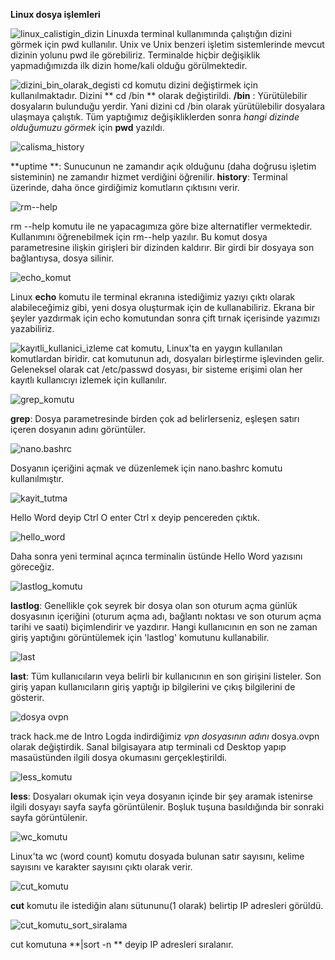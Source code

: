 **Linux dosya işlemleri**

![linux_calistigin_dizin](https://github.com/user-attachments/assets/78bbf7a5-6b03-4493-83c6-8ea7d4588ca8)
Linuxda terminal kullanımında çalıştığın dizini görmek için pwd kullanılır.
Unix ve Unix benzeri işletim sistemlerinde mevcut dizinin yolunu pwd ile görebiliriz.
Terminalde hiçbir değişiklik yapmadığımızda ilk dizin home/kali olduğu görülmektedir.


![dizini_bin_olarak_degisti](https://github.com/user-attachments/assets/8fa0c50f-4884-4349-8a23-5248b3609840)
cd komutu dizini değiştirmek için kullanılmaktadır.
Dizini ** cd /bin ** olarak değiştirildi.
**/bin** : Yürütülebilir dosyaların bulunduğu yerdir.
Yani dizini  cd /bin olarak yürütülebilir dosyalara ulaşmaya çalıştık.
Tüm yaptığımız değişikliklerden sonra *hangi dizinde  olduğumuzu görmek* için **pwd** yazıldı.

![calisma_history](https://github.com/user-attachments/assets/48b058fe-e0a1-4199-8e16-f99c77121135)

**uptime **: Sunucunun ne zamandır açık olduğunu (daha doğrusu işletim sisteminin) ne zamandır hizmet verdiğini öğrenilir.
**history**: Terminal üzerinde, daha önce girdiğimiz komutların çıktısını verir.

![rm--help](https://github.com/user-attachments/assets/17f73441-98c5-436b-96c5-216a53d83b41)

rm --help komutu ile ne yapacagımıza göre bize alternatifler vermektedir.
Kullanımını öğrenebilmek için rm--help yazılır.
Bu komut  dosya parametresine ilişkin girişleri bir dizinden kaldırır.
Bir girdi bir dosyaya son bağlantıysa, dosya silinir. 

![echo_komut](https://github.com/user-attachments/assets/94258678-e850-4431-9772-15a110dd97e8)

Linux **echo** komutu ile terminal ekranına istediğimiz yazıyı çıktı olarak alabileceğimiz gibi, yeni dosya oluşturmak için de kullanabiliriz. 
Ekrana bir şeyler yazdırmak için echo komutundan sonra çift tırnak içerisinde yazımızı yazabiliriz.

![kayıtli_kullanici_izleme](https://github.com/user-attachments/assets/4de2d38d-aee9-44e7-9a60-215935a9ea6b)
cat komutu, Linux'ta en yaygın kullanılan komutlardan biridir.
cat komutunun adı, dosyaları birleştirme işlevinden gelir.
Geleneksel olarak cat /etc/passwd dosyası, bir sisteme erişimi olan her kayıtlı kullanıcıyı izlemek için kullanılır.

![grep_komutu](https://github.com/user-attachments/assets/63003e43-30d6-4c31-b599-056b800c020b)

**grep**: Dosya parametresinde birden çok ad belirlerseniz, eşleşen satırı içeren dosyanın adını görüntüler.

![nano.bashrc](https://github.com/user-attachments/assets/f7fc612a-e465-4c04-a07f-cef3807df2b3)

Dosyanın içeriğini açmak ve düzenlemek için nano.bashrc komutu kullanılmıştır.

![kayit_tutma](https://github.com/user-attachments/assets/7a6013cb-fae2-4b0f-a690-8b9e39f6f86a)

Hello Word deyip Ctrl O enter Ctrl x deyip pencereden çıktık.

![hello_word](https://github.com/user-attachments/assets/e476af56-f562-4451-bb6b-3ff3f85fea1f)

Daha sonra yeni terminal açınca terminalin üstünde Hello Word yazısını göreceğiz.

![lastlog_komutu](https://github.com/user-attachments/assets/50ba13fb-4038-4be4-9dbb-127318331a90)

**lastlog**: Genellikle çok seyrek bir dosya olan son oturum açma günlük dosyasının içeriğini (oturum açma adı, bağlantı noktası ve son oturum açma tarihi ve saati) biçimlendirir ve yazdırır. 
Hangi kullanıcının en son ne zaman giriş yaptığını görüntülemek için 'lastlog' komutunu kullanabilir.

![last](https://github.com/user-attachments/assets/2ee34f0c-52f7-40e1-a4fc-19ccd8bfdced)

**last**: Tüm kullanıcıların veya belirli bir kullanıcının en son girişini listeler.
Son giriş yapan kullanıcıların giriş yaptığı ip bilgilerini ve çıkış bilgilerini de gösterir.

![dosya ovpn](https://github.com/user-attachments/assets/842fa7f3-1aa0-4c28-b4cd-260249da3b67)

track hack.me de Intro Logda indirdiğimiz *vpn dosyasının adını* dosya.ovpn olarak değiştirdik.
Sanal bilgisayara atıp terminali cd Desktop yapıp masaüstünden ilgili dosya okumasını gerçekleştirildi.

![less_komutu](https://github.com/user-attachments/assets/050a69d6-febe-477d-94a8-3559e7b49336)

**less**: Dosyaları okumak için veya dosyanın içinde bir şey aramak istenirse ilgili  dosyayı sayfa sayfa görüntülenir. Boşluk tuşuna basıldığında bir sonraki sayfa görüntülenir.

![wc_komutu](https://github.com/user-attachments/assets/fae1077c-8f9f-4e86-a10b-87185d5b6b71)

Linux'ta wc (word count) komutu dosyada bulunan satır sayısını, kelime sayısını ve karakter sayısını çıktı olarak verir.

![cut_komutu](https://github.com/user-attachments/assets/ca927bdd-e0bb-4966-bb95-117de0c6ca5c)

**cut** komutu ile istediğin alanı sütununu(1 olarak) belirtip IP adresleri görüldü.

![cut_komutu_sort_siralama](https://github.com/user-attachments/assets/7f21324c-e202-49fa-935c-4199767617ae)

cut komutuna **|sort -n ** deyip IP adresleri sıralanır.
